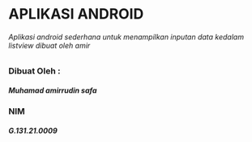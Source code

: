 # APLIKASI ANDROID
###### Aplikasi android sederhana untuk menampilkan inputan data kedalam listview dibuat oleh amir

### Dibuat Oleh :
##### Muhamad amirrudin safa
### NIM
##### G.131.21.0009